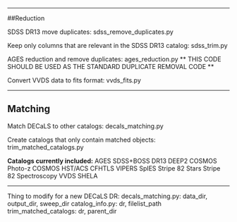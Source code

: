 ---------------------------------------------------------------------------
##Reduction

SDSS DR13 move duplicates:
    sdss_remove_duplicates.py

Keep only columns that are relevant in the SDSS DR13 catalog:
    sdss_trim.py

AGES reduction and remove duplicates:
    ages_reduction.py
    ** THIS CODE SHOULD BE USED AS THE STANDARD DUPLICATE REMOVAL CODE ** 

Convert VVDS data to fits format:
    vvds_fits.py

---------------------------------------------------------------------------
## Matching

Match DECaLS to other catalogs:
    decals_matching.py

Create catalogs that only contain matched objects:
    trim_matched_catalogs.py

__Catalogs currently included:__
AGES
SDSS+BOSS DR13
DEEP2
COSMOS Photo-z
COSMOS HST/ACS
CFHTLS
VIPERS
SpIES
Stripe 82 Stars
Stripe 82 Spectroscopy
VVDS
SHELA

---------------------------------------------------------------------------
Thing to modify for a new DECaLS DR:
    decals_matching.py: data_dir, output_dir, sweep_dir
    catalog_info.py: dr, filelist_path
    trim_matched_catalogs: dr, parent_dir

